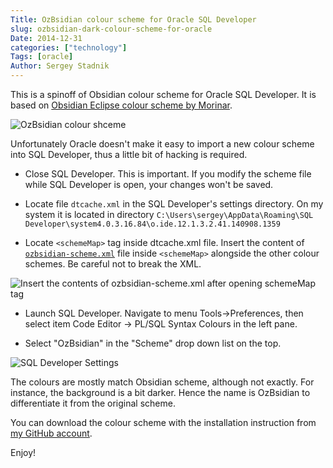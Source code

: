 ```yaml
---
Title: OzBsidian colour scheme for Oracle SQL Developer
slug: ozbsidian-dark-colour-scheme-for-oracle
Date: 2014-12-31
categories: ["technology"]
Tags: [oracle]
Author: Sergey Stadnik
---
```


This is a spinoff of Obsidian colour scheme for Oracle SQL Developer. It is based on [Obsidian Eclipse colour scheme by Morinar](http://eclipsecolorthemes.org/?view=theme&id=21).

![OzBsidian colour shceme](/images/2014-12-31_ozbsidian-sqldev_1.png)

Unfortunately Oracle doesn't make it easy to import a new colour scheme into SQL Developer, thus a little bit of hacking is required.

- Close SQL Developer. This is important. If you modify the scheme file while SQL Developer is open, your changes won't be saved.

- Locate file `dtcache.xml` in the SQL Developer's settings directory. On my system it is located in directory `C:\Users\sergey\AppData\Roaming\SQL Developer\system4.0.3.16.84\o.ide.12.1.3.2.41.140908.1359`

- Locate `<schemeMap>` tag inside dtcache.xml file. Insert the content of [`ozbsidian-scheme.xml`](https://raw.githubusercontent.com/ozmoroz/ozbsidian-sqldeveloper/master/ozbsidian-scheme.xml) file inside `<schemeMap>` alongside the other colour schemes. Be careful not to break the XML.

![Insert the contents of ozbsidian-scheme.xml after opening schemeMap tag](/images/ozbzidian_insert_here.png)

- Launch SQL Developer. Navigate to menu Tools->Preferences, then select item Code Editor -> PL/SQL Syntax Colours in the left pane.

- Select "OzBsidian" in the "Scheme" drop down list on the top.

![SQL Developer Settings](/images/2014-12-31_ozbsidian-sqldev_2.png)

The colours are mostly match Obsidian scheme, although not exactly. For instance, the background is a bit darker. Hence the name is OzBsidian to differentiate it from the original scheme.

You can download the colour scheme with the installation instruction from [my GitHub account](https://github.com/ozmoroz/ozbsidian-sqldeveloper).

Enjoy!